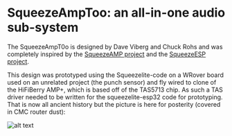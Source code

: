 # SqueezeAmpToo: an all-in-one audio sub-system

The SqueezeAmpT0o is designed by Dave Viberg and Chuck Rohs and was completely inspired by the [SqueezeAMP project](https://github.com/philippe44/SqueezeAMP) and the [SqueezeESP project](https://github.com/philippe44/squeezelite-esp32).

This design was prototyped using the Squeezelite-code on a WRover board used on an unrelated project (the punch sensor) and fly wired to clone of the HiFiBerry AMP+, which is based off of the TAS5713 chip.  As such a TAS driver needed to be written for the squeezelite-esp32 code for prototyping. That is now all ancient history but the picture is here for posterity (covered in CMC router dust):

  ![alt text](./images/IMG_4204.png "HifiBerry with SqueezeESP")

